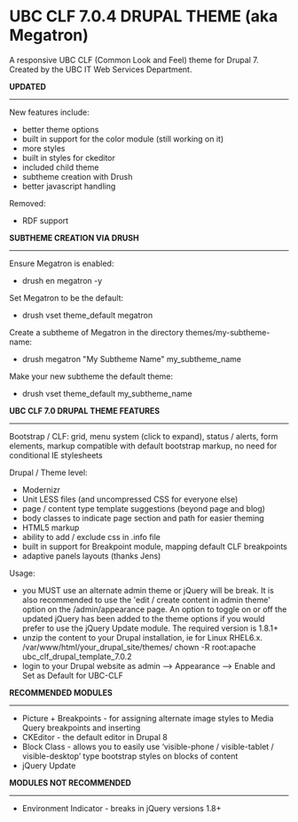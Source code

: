 UBC CLF 7.0.4 DRUPAL THEME (aka Megatron)
=======================================

A responsive UBC CLF (Common Look and Feel) theme for Drupal 7. Created by the UBC IT Web Services Department.

**UPDATED**
_________________

New features include:
- better theme options
- built in support for the color module (still working on it)
- more styles
- built in styles for ckeditor
- included child theme
- subtheme creation with Drush 
- better javascript handling

Removed:
- RDF support

**SUBTHEME CREATION VIA DRUSH**
_________________

Ensure Megatron is enabled:
- drush en megatron -y

Set Megatron to be the default:
- drush vset theme_default megatron

Create a subtheme of Megatron in the directory themes/my-subtheme-name:
- drush megatron "My Subtheme Name" my_subtheme_name

Make your new subtheme the default theme:
- drush vset theme_default my_subtheme_name


**UBC CLF 7.0 DRUPAL THEME FEATURES**
_________________

Bootstrap / CLF:
grid, menu system (click to expand), status / alerts, form elements, markup compatible with default bootstrap markup, no need for conditional IE stylesheets

Drupal / Theme level:
- Modernizr
- Unit LESS files (and uncompressed CSS for everyone else)
- page / content type template suggestions (beyond page and blog)
- body classes to indicate page section and path for easier theming
- HTML5 markup
- ability to add / exclude css in .info file
- built in support for Breakpoint module, mapping default CLF breakpoints
- adaptive panels layouts (thanks Jens)

Usage:
 - you MUST use an alternate admin theme or jQuery will be break. It is also recommended to use the 'edit / create content in admin theme' option on the /admin/appearance page. An option to toggle on or off the updated jQuery has been added to the theme options if you would prefer to use the jQuery Update module. The required version is 1.8.1+
 - unzip the content to your Drupal installation, ie for Linux RHEL6.x.
/var/www/html/your_drupal_site/themes/
chown -R root:apache ubc_clf_drupal_template_7.0.2
- login to your Drupal website as admin --> Appearance --> Enable and Set as Default for UBC-CLF

**RECOMMENDED MODULES**
___________________

- Picture + Breakpoints - for assigning alternate image styles to Media Query breakpoints and inserting 
- CKEditor - the default editor in Drupal 8
- Block Class - allows you to easily use ‘visible-phone / visible-tablet / visible-desktop’ type bootstrap styles on blocks of content
- jQuery Update


**MODULES NOT RECOMMENDED**
_______________________

- Environment Indicator - breaks in jQuery versions 1.8+

